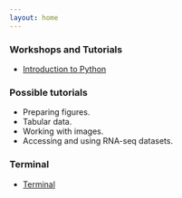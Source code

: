 ```yaml
---
layout: home
---
```


### Workshops and Tutorials

- [Introduction to Python](introduction)

### Possible tutorials

- Preparing figures.
- Tabular data.
- Working with images.
- Accessing and using RNA-seq datasets.

### Terminal

- [Terminal](terminal/)
